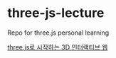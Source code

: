 # three-js-lecture
Repo for three.js personal learning

[three.js로 시작하는 3D 인터랙티브 웹](https://www.inflearn.com/course/3d-%EC%9D%B8%ED%84%B0%EB%9E%99%ED%8B%B0%EB%B8%8C-%EC%9B%B9/)
